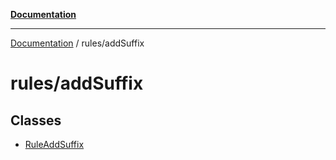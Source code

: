 [**Documentation**](https://raw.githubusercontent.com/Christian-Me/obsidian-front-matter-automate/main/doc/README.md)

***

[Documentation](https://raw.githubusercontent.com/Christian-Me/obsidian-front-matter-automate/main/doc/README.md) / rules/addSuffix

# rules/addSuffix

## Classes

- [RuleAddSuffix](https://raw.githubusercontent.com/Christian-Me/obsidian-front-matter-automate/main/doc/rules/addSuffix/classes/RuleAddSuffix.md)
